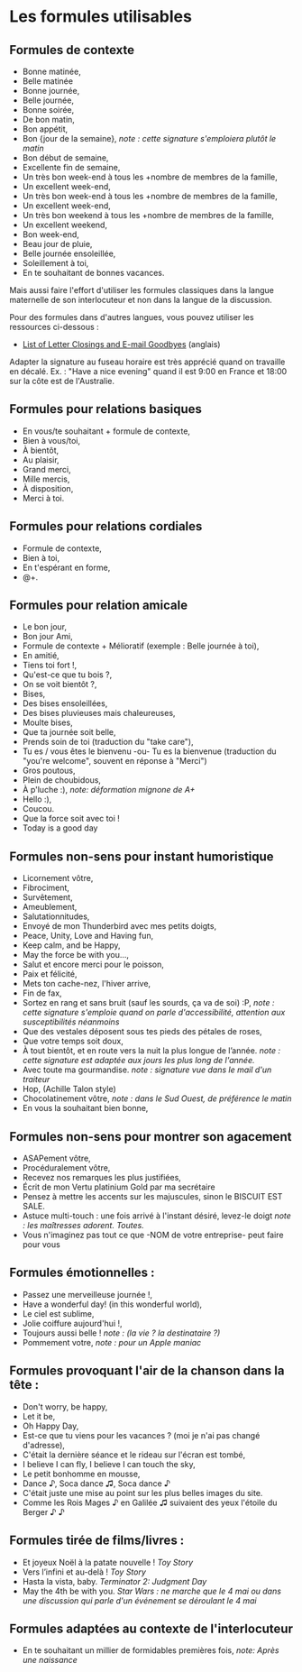 # Les formules utilisables

## Formules de contexte
- Bonne matinée,
- Belle matinée
- Bonne journée,
- Belle journée,
- Bonne soirée,
- De bon matin,
- Bon appétit,
- Bon {jour de la semaine}, _note : cette signature s'emploiera plutôt le matin_
- Bon début de semaine,
- Excellente fin de semaine,
- Un très bon week-end à tous les +nombre de membres de la famille,
- Un excellent week-end,
- Un très bon week-end à tous les +nombre de membres de la famille,
- Un excellent week-end,
- Un très bon weekend à tous les +nombre de membres de la famille,
- Un excellent weekend,
- Bon week-end,
- Beau jour de pluie,
- Belle journée ensoleillée,
- Soleillement à toi,
- En te souhaitant de bonnes vacances.

Mais aussi faire l'effort d'utiliser les formules classiques dans la langue maternelle de son interlocuteur et non dans la langue de la discussion.

Pour des formules dans d'autres langues, vous pouvez utiliser les ressources ci-dessous :
- [List of Letter Closings and E-mail Goodbyes](https://suite.io/1aqd2m3) (anglais)

Adapter la signature au fuseau horaire est très apprécié quand on travaille en décalé.
Ex. : "Have a nice evening" quand il est 9:00 en France et 18:00 sur la côte est de l'Australie.

## Formules pour relations basiques
- En vous/te souhaitant + formule de contexte,
- Bien à vous/toi,
- À bientôt,
- Au plaisir,
- Grand merci,
- Mille mercis,
- À disposition,
- Merci à toi.

## Formules pour relations cordiales
- Formule de contexte,
- Bien à toi,
- En t'espérant en forme,
- @+.

## Formules pour relation amicale
- Le bon jour,
- Bon jour Ami,
- Formule de contexte + Mélioratif (exemple : Belle journée à toi),
- En amitié,
- Tiens toi fort !,
- Qu'est-ce que tu bois ?,
- On se voit bientôt ?,
- Bises,
- Des bises ensoleillées,
- Des bises pluvieuses mais chaleureuses,
- Moulte bises,
- Que ta journée soit belle,
- Prends soin de toi (traduction du "take care"),
- Tu es / vous êtes le bienvenu -ou- Tu es la bienvenue (traduction du "you're welcome", souvent en réponse à "Merci")
- Gros poutous,
- Plein de choubidous,
- À p'luche :), _note: déformation mignone de A+_
- Hello :),
- Coucou.
- Que la force soit avec toi !
- Today is a good day

## Formules non-sens pour instant humoristique
- Licornement vôtre,
- Fibrociment,
- Survêtement,
- Ameublement,
- Salutationnitudes,
- Envoyé de mon Thunderbird avec mes petits doigts,
- Peace, Unity, Love and Having fun,
- Keep calm, and be Happy,
- May the force be with you...,
- Salut et encore merci pour le poisson,
- Paix et félicité,
- Mets ton cache-nez, l'hiver arrive,
- Fin de fax,
- Sortez en rang et sans bruit (sauf les sourds, ça va de soi) :P, _note : cette signature s'emploie quand on parle d'accessibilité, attention aux susceptibilités néanmoins_
- Que des vestales déposent sous tes pieds des pétales de roses,
- Que votre temps soit doux,
- À tout bientôt, et en route vers la nuit la plus longue de l’année. _note : cette signature est adaptée aux jours les plus long de l'année._
- Avec toute ma gourmandise. _note : signature vue dans le mail d'un traiteur_
- Hop, (Achille Talon style)
- Chocolatinement vôtre, _note : dans le Sud Ouest, de préférence le matin_
- En vous la souhaitant bien bonne,

## Formules non-sens pour montrer son agacement
- ASAPement vôtre,
- Procéduralement vôtre,
- Recevez nos remarques les plus justifiées,
- Écrit de mon Vertu platinium Gold par ma secrétaire
- Pensez à mettre les accents sur les majuscules, sinon le BISCUIT EST SALE.
- Astuce multi-touch : une fois arrivé à l'instant désiré, levez-le doigt _note : les maîtresses adorent. Toutes._
- Vous n'imaginez pas tout ce que -NOM de votre entreprise- peut faire pour vous

## Formules émotionnelles :
- Passez une merveilleuse journée !,
- Have a wonderful day! (in this wonderful world),
- Le ciel est sublime,
- Jolie coiffure aujourd'hui !,
- Toujours aussi belle ! _note : (la vie ? la destinataire ?)_
- Pommement votre, _note : pour un Apple maniac_

## Formules provoquant l'air de la chanson dans la tête :
- Don't worry, be happy,
- Let it be,
- Oh Happy Day,
- Est-ce que tu viens pour les vacances ? (moi je n'ai pas changé d'adresse),
- C'était la dernière séance et le rideau sur l'écran est tombé,
- I believe I can fly, I believe I can touch the sky,
- Le petit bonhomme en mousse,
- Dance ♪, Soca dance ♫, Soca dance ♪
- C'était juste une mise au point sur les plus belles images du site.
- Comme les Rois Mages ♪ en Galilée ♫ suivaient des yeux l'étoile du Berger ♪ ♪

## Formules tirée de films/livres :
- Et joyeux Noël à la patate nouvelle ! _Toy Story_
- Vers l’infini et au-delà ! _Toy Story_
- Hasta la vista, baby. _Terminator 2: Judgment Day_
- May the 4th be with you. _Star Wars : ne marche que le 4 mai ou dans une discussion qui parle d'un événement se déroulant le 4 mai_

## Formules adaptées au contexte de l'interlocuteur
- En te souhaitant un millier de formidables premières fois, _note: Après une naissance_
